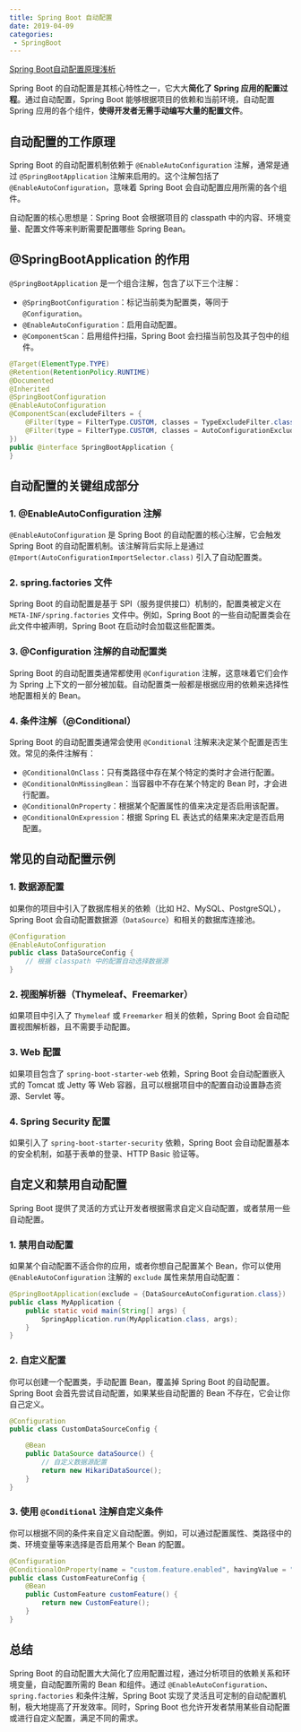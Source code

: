 ```yaml
---
title: Spring Boot 自动配置
date: 2019-04-09
categories:
 - SpringBoot
---
```


[Spring Boot自动配置原理浅析](https://blog.csdn.net/h2503652646/article/details/107912486)

Spring Boot 的自动配置是其核心特性之一，它大大**简化了 Spring 应用的配置过程**。通过自动配置，Spring Boot 能够根据项目的依赖和当前环境，自动配置 Spring 应用的各个组件，**使得开发者无需手动编写大量的配置文件**。

## 自动配置的工作原理

Spring Boot 的自动配置机制依赖于 `@EnableAutoConfiguration` 注解，通常是通过 `@SpringBootApplication` 注解来启用的。这个注解包括了 `@EnableAutoConfiguration`，意味着 Spring Boot 会自动配置应用所需的各个组件。

自动配置的核心思想是：Spring Boot 会根据项目的 classpath 中的内容、环境变量、配置文件等来判断需要配置哪些 Spring Bean。

## @SpringBootApplication 的作用
`@SpringBootApplication` 是一个组合注解，包含了以下三个注解：  
- `@SpringBootConfiguration`：标记当前类为配置类，等同于 `@Configuration`。  
- `@EnableAutoConfiguration`：启用自动配置。  
- `@ComponentScan`：启用组件扫描，Spring Boot 会扫描当前包及其子包中的组件。  

``` java
@Target(ElementType.TYPE)
@Retention(RetentionPolicy.RUNTIME)
@Documented
@Inherited
@SpringBootConfiguration
@EnableAutoConfiguration
@ComponentScan(excludeFilters = {
    @Filter(type = FilterType.CUSTOM, classes = TypeExcludeFilter.class),
	@Filter(type = FilterType.CUSTOM, classes = AutoConfigurationExcludeFilter.class)
})
public @interface SpringBootApplication {
}
``` 

## 自动配置的关键组成部分

### 1. @EnableAutoConfiguration 注解
`@EnableAutoConfiguration` 是 Spring Boot 的自动配置的核心注解，它会触发 Spring Boot 的自动配置机制。该注解背后实际上是通过 `@Import(AutoConfigurationImportSelector.class)` 引入了自动配置类。
### 2. spring.factories 文件
Spring Boot 的自动配置是基于 SPI（服务提供接口）机制的，配置类被定义在 `META-INF/spring.factories` 文件中。例如，Spring Boot 的一些自动配置类会在此文件中被声明，Spring Boot 在启动时会加载这些配置类。
### 3. @Configuration 注解的自动配置类
Spring Boot 的自动配置类通常都使用 `@Configuration` 注解，这意味着它们会作为 Spring 上下文的一部分被加载。自动配置类一般都是根据应用的依赖来选择性地配置相关的 Bean。
### 4. 条件注解（@Conditional）
Spring Boot 的自动配置类通常会使用 `@Conditional` 注解来决定某个配置是否生效。常见的条件注解有：
- `@ConditionalOnClass`：只有类路径中存在某个特定的类时才会进行配置。
- `@ConditionalOnMissingBean`：当容器中不存在某个特定的 Bean 时，才会进行配置。
- `@ConditionalOnProperty`：根据某个配置属性的值来决定是否启用该配置。
- `@ConditionalOnExpression`：根据 Spring EL 表达式的结果来决定是否启用配置。

## 常见的自动配置示例

### 1. 数据源配置

如果你的项目中引入了数据库相关的依赖（比如 H2、MySQL、PostgreSQL），Spring Boot 会自动配置数据源（`DataSource`）和相关的数据库连接池。

```java
@Configuration
@EnableAutoConfiguration
public class DataSourceConfig {
    // 根据 classpath 中的配置自动选择数据源
}
```

### 2. 视图解析器（Thymeleaf、Freemarker）

如果项目中引入了 `Thymeleaf` 或 `Freemarker` 相关的依赖，Spring Boot 会自动配置视图解析器，且不需要手动配置。

### 3. Web 配置

如果项目包含了 `spring-boot-starter-web` 依赖，Spring Boot 会自动配置嵌入式的 Tomcat 或 Jetty 等 Web 容器，且可以根据项目中的配置自动设置静态资源、Servlet 等。

### 4. Spring Security 配置

如果引入了 `spring-boot-starter-security` 依赖，Spring Boot 会自动配置基本的安全机制，如基于表单的登录、HTTP Basic 验证等。

## 自定义和禁用自动配置

Spring Boot 提供了灵活的方式让开发者根据需求自定义自动配置，或者禁用一些自动配置。

### 1. 禁用自动配置

如果某个自动配置不适合你的应用，或者你想自己配置某个 Bean，你可以使用 `@EnableAutoConfiguration` 注解的 `exclude` 属性来禁用自动配置：

```java
@SpringBootApplication(exclude = {DataSourceAutoConfiguration.class})
public class MyApplication {
    public static void main(String[] args) {
        SpringApplication.run(MyApplication.class, args);
    }
}
```

### 2. 自定义配置

你可以创建一个配置类，手动配置 Bean，覆盖掉 Spring Boot 的自动配置。Spring Boot 会首先尝试自动配置，如果某些自动配置的 Bean 不存在，它会让你自己定义。

```java
@Configuration
public class CustomDataSourceConfig {

    @Bean
    public DataSource dataSource() {
        // 自定义数据源配置
        return new HikariDataSource();
    }
}
```

### 3. 使用 `@Conditional` 注解自定义条件

你可以根据不同的条件来自定义自动配置。例如，可以通过配置属性、类路径中的类、环境变量等来选择是否启用某个 Bean 的配置。

```java
@Configuration
@ConditionalOnProperty(name = "custom.feature.enabled", havingValue = "true")
public class CustomFeatureConfig {
    @Bean
    public CustomFeature customFeature() {
        return new CustomFeature();
    }
}
```

## 总结

Spring Boot 的自动配置大大简化了应用配置过程，通过分析项目的依赖关系和环境变量，自动配置所需的 Bean 和组件。通过 `@EnableAutoConfiguration`、`spring.factories` 和条件注解，Spring Boot 实现了灵活且可定制的自动配置机制，极大地提高了开发效率。同时，Spring Boot 也允许开发者禁用某些自动配置或进行自定义配置，满足不同的需求。